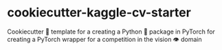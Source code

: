 # cookiecutter-kaggle-cv-starter
Cookiecutter 🥠 template for a creating a Python 🐍 package in PyTorch for creating a PyTorch wrapper for a competition in the vision 👁 domain
